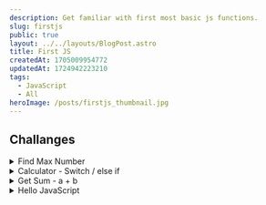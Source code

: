 ```yaml
---
description: Get familiar with first most basic js functions.
slug: firstjs
public: true
layout: ../../layouts/BlogPost.astro
title: First JS
createdAt: 1705009954772
updatedAt: 1724942223210
tags:
  - JavaScript
  - All
heroImage: /posts/firstjs_thumbnail.jpg
---
```


## Challanges

<details>

<summary>Find Max Number</summary>
  
## Find Max Number

Write a function called `findMaxNumber` that takes in an array of numbers and returns the largest number in the array.

#### Solution 1
```js
function findMaxNumber(arr) {
  return Math.max(...arr);
}
```

#### Solution 2
```js
function findMaxNumber(arr) {
  let max = arr[0];

  for (let i = 1; i < arr.length; i++) {
    if (arr[i] > max) {
      max = arr[i];
    }
  }
  return max;
}

findMaxNumber([1, 2, 3, 4, 5, 6, 7, 8, 9, 10]); // 10
findMaxNumber([10, 9, 8, 7, 6, 5, 4, 3, 2, 1]); // 10
findMaxNumber([1, 2, 3, 4, 5, 10, 9, 8, 7, 6]); // 10
```
#### Solution 3
```js
  function findMaxNumber(arr) {
    if (arr.length === 0) {
        return undefined; // return undefined for an empty array
    }

    let max = arr[0]; // Assume the first element is the maximum

    for (let i = 1; i < arr.length; i++) {
        if (arr[i] > max) {
            max = arr[i]; // Update max if current element is greater
        }
    }

    return max; // Return the maximum number
}

// Example usage:
const numbers = [10, 5, 20, 8, 15];
console.log(findMaxNumber(numbers)); // Output: 20
``` 
</details>
  
<details>
  <summary>Calculator - Switch / else if</summary>

#### Uisng a switch:
 
```js
function calculator(num1, num2, operator) {
  let result;

  switch (operator) {
    case '+':
      result = num1 + num2;
      break;
    case '-':
      result = num1 - num2;
      break;
    case '*':
      result = num1 * num2;
      break;
    case '/':
      result = num1 / num2;
      break;
    default:
      throw new Error('Invalid operator');
  }

  return result;
}

calculator(1, 2, '+') // 3
calculator(10, 5, '-') // 5
calculator(2, 2, '*') // 4
calculator(10, 5, '/') // 2
```

#### Using an if statement:
```js
function calculator(num1, num2, operator) {
  let result;

  if (operator === '+') {
    result = num1 + num2;
  } else if (operator === '-') {
    result = num1 - num2;
  } else if (operator === '*') {
    result = num1 * num2;
  } else if (operator === '/') {
    result = num1 / num2;
  } else {
    throw new Error('Invalid operator');
  }

  return result;
}
```
</details>


<details>
  <summary>Get Sum - a + b</summary>

```js
function getSum(a, b) {
  return a + b;
}
```
</details>
  
<details>
<summary>Hello JavaScript</summary>

```js
function printHelloWorld() {
  return 'Hello World!';
}
```
</details>